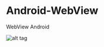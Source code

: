 # Android-WebView
WebView Android

![alt tag](https://2.bp.blogspot.com/-uP-17-Ntp3w/Vzhjs8b3XAI/AAAAAAAABpg/5xwpJN9UFmMzSRO_dyg9ExQLgdvt-oTVwCLcB/s600/Screenshot_20160515-161742.png "Simple Note App")
